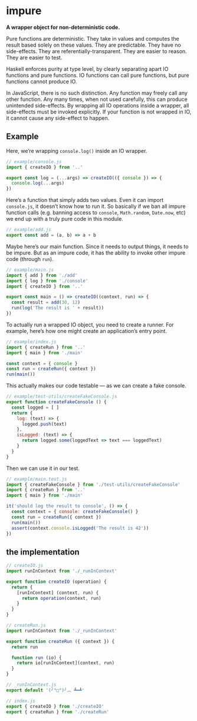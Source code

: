 # impure

__A wrapper object for non-deterministic code.__

Pure functions are deterministic.
They take in values and computes the result based solely on these values.
They are predictable.
They have no side-effects.
They are referentially-transparent.
They are easier to reason.
They are easier to test.

Haskell enforces purity at type level,
by clearly separating apart IO functions and pure functions.
IO functions can call pure functions, but pure functions cannot produce IO.

In JavaScript,
there is no such distinction.
Any function may freely call any other function.
Any many times, when not used carefully, this can produce unintended side-effects.
By wrapping all IO operations inside a wrapper,
all side-effects must be invoked explicitly.
If your function is not wrapped in IO,
it cannot cause any side-effect to happen.

## Example

Here, we’re wrapping `console.log()` inside an IO wrapper.

```js
// example/console.js
import { createIO } from '..'

export const log = (...args) => createIO(({ console }) => {
  console.log(...args)
})
```

Here’s a function that simply adds two values.
Even it can import `console.js`, it doesn’t know how to run it.
So basically if we ban all impure function calls 
(e.g. banning access to `console`, `Math.random`, `Date.now`, etc) we end up with a truly pure code in this module.

```js
// example/add.js
export const add = (a, b) => a + b
```

Maybe here’s our main function.
Since it needs to output things, it needs to be impure.
But as an impure code, it has the ability to invoke other impure code (through `run`).

```js
// example/main.js
import { add } from './add'
import { log } from './console'
import { createIO } from '..'

export const main = () => createIO((context, run) => {
  const result = add(30, 12)
  run(log('The result is ' + result))
})
```

To actually run a wrapped IO object, you need to create a runner.
For example, here’s how one might create an application’s entry point.

```js
// example/index.js
import { createRun } from '..'
import { main } from './main'

const context = { console }
const run = createRun({ context })
run(main())
```

This actually makes our code testable — as we can create a fake console.

```js
// example/test-utils/createFakeConsole.js
export function createFakeConsole () {
  const logged = [ ]
  return {
    log: (text) => {
      logged.push(text)
    },
    isLogged: (text) => {
      return logged.some(loggedText => text === loggedText)
    }
  }
}
```

Then we can use it in our test.

```js
// example/main.test.js
import { createFakeConsole } from './test-utils/createFakeConsole'
import { createRun } from '..'
import { main } from './main'

it('should log the result to console', () => {
  const context = { console: createFakeConsole() }
  const run = createRun({ context })
  run(main())
  assert(context.console.isLogged('The result is 42'))
})
```


## the implementation

```js
// createIO.js
import runInContext from './_runInContext'

export function createIO (operation) {
  return {
    [runInContext] (context, run) {
      return operation(context, run)
    }
  }
}
```

```js
// createRun.js
import runInContext from './_runInContext'

export function createRun ({ context }) {
  return run

  function run (io) {
    return io[runInContext](context, run)
  }
}
```

```js
// _runInContext.js
export default '(╯°□°)╯︵ ┻━┻'
```

```js
// index.js
export { createIO } from './createIO'
export { createRun } from './createRun'
```
